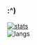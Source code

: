 ### :^)
[![stats](https://github-readme-stats.vercel.app/api?username=cattyngmd&count_private=true&theme=synthwave)](https://github.com/anuraghazra/github-readme-stats)<br />
![langs](https://github-readme-stats.vercel.app/api/top-langs/?username=cattyngmd&theme=synthwave)
